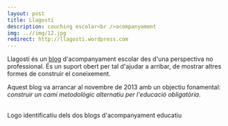 ```yaml
---
layout: post
title: Llagostí
description: couching escolar<br />acompanyament
img: ..//img/12.jpg
redirect: http://llagosti.wordpress.com
---
```


Llagostí és un [blog](http://llagosti.wordpress.com) d'acompanyament escolar des d'una perspectiva no professional. És un suport obert per tal d'ajudar a arribar, de mostrar altres formes de construir el coneixement.

Aquest blog va arrancar al novembre de 2013 amb un objectiu fonamental: _construir un camí metodològic alternatiu per l'educació obligatòria_.


<div class="img_row">
	<img class="col one" src="{{ site.baseurl }}/img/llagosti-avatar.png" alt="" title="example image"/>
	<img class="col one" src="{{ site.baseurl }}/img/llagosti.png" alt="" title="example image"/>
	<img class="col one" src="{{ site.baseurl }}/img/llagostina-avatar.png" alt="" title="example image"/>
</div>
<div class="col three caption">
	Logo identificatiu dels dos blogs d'acompanyament educatiu
</div>
